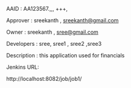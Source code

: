 AAID  :  AA123567.,,, +++,

Approver : sreekanth , sreekanth@gmail.com

Owner  : sreekanth , sree@gmail.com

Developers :  sree, sree1 , sree2 ,sree3

Description : this application used for financials

Jenkins URL:

http://localhost:8082/job/job1/
